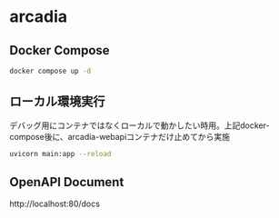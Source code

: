 # arcadia

## Docker Compose
```bash
docker compose up -d
```

## ローカル環境実行
デバッグ用にコンテナではなくローカルで動かしたい時用。上記docker-compose後に、arcadia-webapiコンテナだけ止めてから実施
```bash
uvicorn main:app --reload 
```

## OpenAPI Document
http://localhost:80/docs